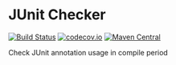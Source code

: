 # JUnit Checker
[![Build Status](https://travis-ci.org/XDean/junit-checker.svg?branch=master)](https://travis-ci.org/XDean/junit-checker)
[![codecov.io](http://codecov.io/github/XDean/junit-checker/coverage.svg?branch=master)](https://codecov.io/gh/XDean/junit-checker/branch/master)
[![Maven Central](https://maven-badges.herokuapp.com/maven-central/com.github.XDean/junit-checker/badge.svg)](https://maven-badges.herokuapp.com/maven-central/com.github.XDean/junit-checker)

Check JUnit annotation usage in compile period